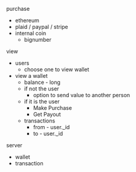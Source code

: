 
purchase
- ethereum
- plaid / paypal / stripe
- internal coin
  - bignumber


view
- users
  - choose one to view wallet
- view a wallet
  - balance - long
  - if not the user
    - option to send value to another person
  - if it is the user
    - Make Purchase
    - Get Payout
  - transactions
    - from - user.\_id
    - to - user.\_id

server
- wallet
- transaction

